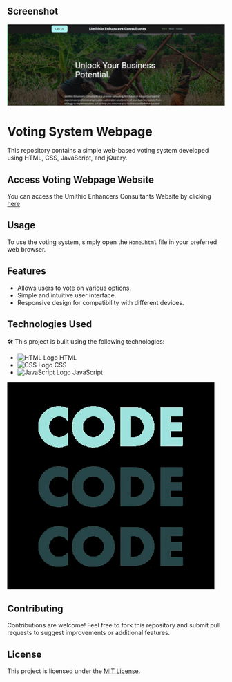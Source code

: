 ## Screenshot

[![Screenshot 2](https://github.com/kibexd/First-Repo/raw/main/Screenshot%20from%202024-02-29%2022-59-13.png)](https://github.com/kibexd/First-Repo/blob/main/Screenshot%20from%202024-02-29%2022-59-13.png)

# Voting System Webpage

This repository contains a simple web-based voting system developed using HTML, CSS, JavaScript, and jQuery.

## Access Voting Webpage Website

You can access the Umithio Enhancers Consultants Website by clicking [here](https://decentralizedvotingsystem.netlify.app/).

## Usage

To use the voting system, simply open the `Home.html` file in your preferred web browser.

## Features

- Allows users to vote on various options.
- Simple and intuitive user interface.
- Responsive design for compatibility with different devices.

## Technologies Used

🛠️ This project is built using the following technologies:

- ![HTML Logo](https://img.icons8.com/color/48/000000/html-5--v1.png) HTML
- ![CSS Logo](https://img.icons8.com/color/48/000000/css3.png) CSS
- ![JavaScript Logo](https://img.icons8.com/color/48/000000/javascript--v1.png) JavaScript

[![Coding GIF](https://github.com/kibexd/First-Repo/raw/main/coding.gif)](https://github.com/kibexd/First-Repo/blob/main/coding.gif)

## Contributing

Contributions are welcome! Feel free to fork this repository and submit pull requests to suggest improvements or additional features.

## License

This project is licensed under the [MIT License](LICENSE).

